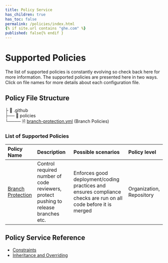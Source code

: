 ```yaml
---
title: Policy Service
has_children: true
has_toc: false
permalink: /policies/index.html
{% if site.url contains "ghe.com" %}
published: false{% endif }
---
```


# Supported Policies

The list of supported policies is constantly evolving so check back here for
more information. The supported policies are presented here in two ways.
Click on file names for more details about each configuration file.

## Policy File Structure

├ 📁 .github  
├── 📁 policies  
└──── 🗎 [branch-protection.yml](branch-protection.md) (Branch Policies)  


### List of Supported Policies

| Policy Name | Description | Possible scenarios| Policy level |
|:------------|:------------|:------------------|:-------------|
| [Branch Protection](branch-protection.md) | Control required number of code reviewers, protect pushing to release branches etc. | Enforces good deployment/coding practices and ensures compliance checks are run on all code before it is merged | Organization, Repository |


## Policy Service Reference

* [Constraints](constraints.md)
* [Inheritance and Overriding](inheritance.md)
